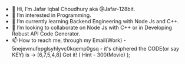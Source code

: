 - 👋 Hi, I’m Jafar Iqbal Choudhury aka @Jafar-128bit.
- 👀 I’m interested in Programming.
- 🌱 I’m currently learning Backend Engineering with Node Js and C++.
- 💞️ I’m looking to collaborate on Node Js with C++ or in Developing Robust API Code Generator.
- 📫 How to reach me, through my Email(Work) - 5nejevmufepglsyhlyvc0kqemp0gsq - it's chiphered the CODE(or say KEY) is -> [6,7,5,4,8] Got it! ( Hint - 300(Movie) );

